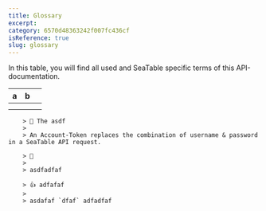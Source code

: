 ```yaml
---
title: Glossary
excerpt:
category: 6570d48363242f007fc436cf
isReference: true
slug: glossary
---
```


In this table, you will find all used and SeaTable specific terms of this API-documentation.

| a   | b   |     |
| :-- | :-- | :-- |
|     |     |     |
|     |     |     |

        > 📘 The asdf
        >
        > An Account-Token replaces the combination of username & password in a SeaTable API request.

        > 🚧
        >
        > asdfadfaf

        > 👍 adfafaf
        >
        > asdafaf `dfaf` adfadfaf
